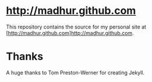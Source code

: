 http://madhur.github.com
========================

This repository contains the source for my personal site at [http://madhur.github.com]<http://madhur.github.com>.

Thanks
======
A huge thanks to Tom Preston-Werner for creating Jekyll.

